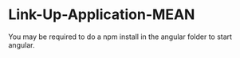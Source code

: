 # Link-Up-Application-MEAN
You may be required to do a npm install in the angular folder to start angular.
